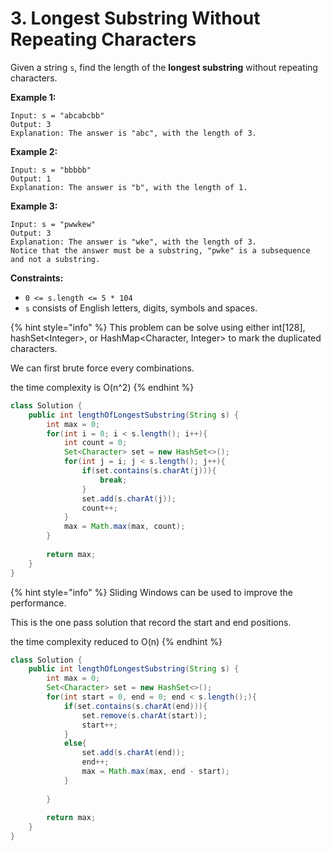# 3. Longest Substring Without Repeating Characters

Given a string `s`, find the length of the **longest substring** without repeating characters.

&#x20;

**Example 1:**

```
Input: s = "abcabcbb"
Output: 3
Explanation: The answer is "abc", with the length of 3.
```

**Example 2:**

```
Input: s = "bbbbb"
Output: 1
Explanation: The answer is "b", with the length of 1.
```

**Example 3:**

```
Input: s = "pwwkew"
Output: 3
Explanation: The answer is "wke", with the length of 3.
Notice that the answer must be a substring, "pwke" is a subsequence and not a substring.
```

&#x20;

**Constraints:**

* `0 <= s.length <= 5 * 104`
* `s` consists of English letters, digits, symbols and spaces.

{% hint style="info" %}
This problem can be solve using either int\[128], hashSet\<Integer>, or HashMap\<Character, Integer> to mark the duplicated characters.

We can first brute force every combinations.

the time complexity is O(n^2)
{% endhint %}

```java
class Solution {
    public int lengthOfLongestSubstring(String s) {
        int max = 0;
        for(int i = 0; i < s.length(); i++){
            int count = 0;
            Set<Character> set = new HashSet<>();
            for(int j = i; j < s.length(); j++){
                if(set.contains(s.charAt(j))){
                    break;
                }
                set.add(s.charAt(j));
                count++;
            }
            max = Math.max(max, count);
        }
        
        return max;
    }
}
```

{% hint style="info" %}
Sliding Windows can be used to improve the performance.



This is the one pass solution that record the start and end positions.



the time complexity reduced to O(n)
{% endhint %}

```java
class Solution {
    public int lengthOfLongestSubstring(String s) {
        int max = 0;
        Set<Character> set = new HashSet<>();
        for(int start = 0, end = 0; end < s.length();){
            if(set.contains(s.charAt(end))){
                set.remove(s.charAt(start));
                start++;
            }
            else{
                set.add(s.charAt(end));
                end++;
                max = Math.max(max, end - start);
            }
            
        }
        
        return max;
    }
}
```
